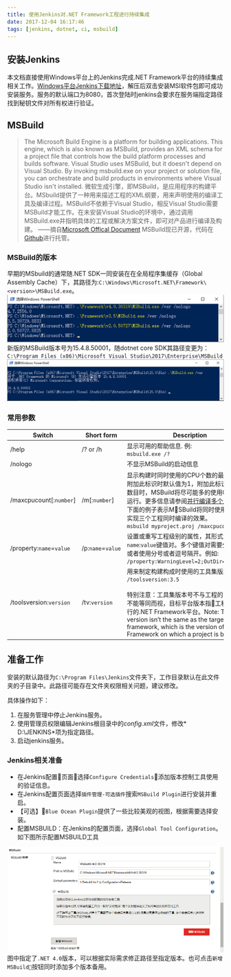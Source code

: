 ```yaml
---
title: 使用Jenkins对.NET Framework工程进行持续集成
date: 2017-12-04 16:17:46
tags: [jenkins, dotnet, ci, msbuild]
---
```

## 安装Jenkins
本文档直接使用Windows平台上的Jenkins完成.NET Framework平台的持续集成相关工作。[Windows平台Jenkins下载地址](https://jenkins.io/download/thank-you-downloading-windows-installer-stable)，解压后双击安装MSI软件包即可成功安装服务。服务的默认端口为8080，首次登陆时jenkins会要求在服务端指定路径找到秘钥文件对所有权进行验证。
## MSBuild
> The Microsoft Build Engine is a platform for building applications. This engine, which is also known as MSBuild, provides an XML schema for a project file that controls how the build platform processes and builds software. Visual Studio uses MSBuild, but it doesn't depend on Visual Studio. By invoking msbuild.exe on your project or solution file, you can orchestrate and build products in environments where Visual Studio isn't installed.
>微软生成引擎，即MSBuild，是应用程序的构建平台。MSbuild提供了一种用来描述工程的XML纲要，用来声明使用的编译工具及编译过程。MSBuild不依赖于Visual Studio，相反Visual Studio需要MSBuild才能工作。在未安装Visual Studio的环境中，通过调用MSBuild.exe并指明具体的工程或解决方案文件，即可对产品进行编译及构建。
>——摘自[Microsoft Offical Document](https://docs.microsoft.com/en-us/visualstudio/msbuild/msbuild)
MSBuild现已开源，代码在[Github](https://github.com/Microsoft/msbuild)进行托管。
### MSBuild的版本
早期的MSbuild的通常随.NET SDK一同安装在在全局程序集缓存（Global Assembly Cache）下，其路径为:`C:\Windows\Microsoft.NET\Framework\<version>\MSBuild.exe`。
![不同版本.NET Framwork使用的MSBuild版本](jenkins-for-dotnet-framework/msbuild_legacy_version.png)
新版的MSBuild版本号为15.4.8.50001，随dotnet core SDK其路径变更为：`C:\Program Files (x86)\Microsoft Visual Studio\2017\Enterprise\MSBuild`
![MSBuild ver.15.4.8](jenkins-for-dotnet-framework/msbuid_v15.png)
### 常用参数
|Switch|Short form|Description|  
|------------|----------------|-----------------|  
|/help|/? or /h|显示可用的帮助信息. 例:<br /> `msbuild.exe /?`|
|/nologo||不显示MSBuild的启动信息|
|/maxcpucount[:`number`]|/m[:`number`]|显示构建时同时使用的CPU个数的最大值。不附加此标识时默认值为1，附加此标识且不指定数目时，MSBuild将尽可能多的使用CPU核心运行。更多信息请参阅[并行编译多个工程](https://docs.microsoft.com/en-us/visualstudio/msbuild/building-multiple-projects-in-parallel-with-msbuild).<br />下面的例子表示MSBuild将同时使用三个进程实现三个工程同时编译的效果。<br /> `msbuild myproject.proj /maxcpucount:3`|
|/property:`name`=`value`|/p:`name`=`value`|设置或重写工程级别的属性，其形式为`name`:`value`键值对。多个键值对需要分开声明，或者使用分号或者逗号隔开。例如:<br /> `/property:WarningLevel=2;OutDir=bin\Debug`|  
|/toolsversion:`version`|/tv:`version`|用来制定构建构成时使用的工具集版本。例如: `/toolsversion:3.5`<br /><br /> 特别注意：工具集版本号不与工程的目标平台不能等同而视，目标平台版本指工程构建后运行的.NET Framework平台。Note: The toolset version isn’t the same as the target framework, which is the version of the .NET Framework on which a project is built to run. |  

## 准备工作

安装的默认路径为`C:\Program Files\Jenkins`文件夹下，工作目录默认在此文件夹的子目录中。此路径可能存在文件夹权限相关问题，建议修改。

具体操作如下：

1. 在服务管理中停止Jenkins服务。
1. 使用管理员权限编辑Jenkins根目录中的*config.xml*文件，修改*  <workspaceDir>D:\JENKINS</workspaceDir>*项为指定路径。
1. 启动jenkins服务。

### Jenkins相关准备

* 在Jenkins配置页面选择`Configure Credentials`添加版本控制工具使用的验证信息。
* 在Jenkins配置页面选择`插件管理-可选插件`搜索`MSBuild Plugin`进行安装并重启。
* 【可选】`Blue Ocean Plugin`提供了一些比较美观的视图，根据需要选择安装。
* 配置MSBUILD：在Jenkins的配置页面，选择`Global Tool Configuration`。如下图所示配置MSBUILD工具

![MSBuild配置](jenkins-for-dotnet-framework/msbuild_config.png)
图中指定了`.NET 4.0`版本，可以根据实际需求修正路径至指定版本。也可点击`新增MSBuild`按钮同时添加多个版本备用。

## 

